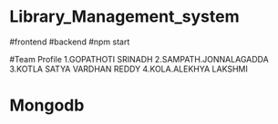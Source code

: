 # Library_Management_system

#frontend
#backend
#npm start

#Team Profile
1.GOPATHOTI SRINADH 
2.SAMPATH.JONNALAGADDA 
3.KOTLA SATYA VARDHAN REDDY 
4.KOLA.ALEKHYA LAKSHMI 



 
# Mongodb






